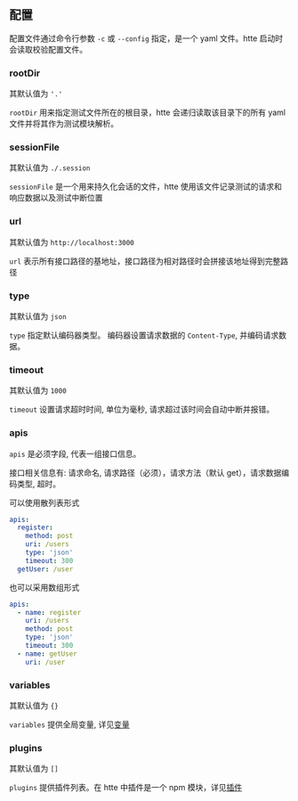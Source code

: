 ## 配置

配置文件通过命令行参数 `-c` 或 `--config` 指定，是一个 yaml 文件。htte 启动时会读取校验配置文件。 

### rootDir

其默认值为 `'.'`

`rootDir` 用来指定测试文件所在的根目录，htte 会递归读取该目录下的所有 yaml 文件并将其作为测试模块解析。

### sessionFile

其默认值为 `./.session`

`sessionFile` 是一个用来持久化会话的文件，htte 使用该文件记录测试的请求和响应数据以及测试中断位置

### url

其默认值为 `http://localhost:3000`

`url` 表示所有接口路径的基地址，接口路径为相对路径时会拼接该地址得到完整路径

### type

其默认值为 `json`

`type` 指定默认编码器类型。
编码器设置请求数据的 `Content-Type`, 并编码请求数据。

### timeout

其默认值为 `1000`

`timeout` 设置请求超时时间, 单位为毫秒, 请求超过该时间会自动中断并报错。

### apis

`apis` 是必须字段, 代表一组接口信息。

接口相关信息有: 请求命名, 请求路径（必须），请求方法（默认 get），请求数据编码类型, 超时。

可以使用散列表形式

```yaml
apis:
  register:
    method: post
    uri: /users
    type: 'json'
    timeout: 300
  getUser: /user
```

也可以采用数组形式

```yaml
apis:
  - name: register
    uri: /users
    method: post
    type: 'json'
    timeout: 300
  - name: getUser
    uri: /user
```

### variables

其默认值为 `{}`

`variables` 提供全局变量, 详见[变量]('./variable.zh.md')

### plugins

其默认值为 `[]`

`plugins` 提供插件列表。在 htte 中插件是一个 npm 模块，详见[插件]('./plugin.zh.md')
